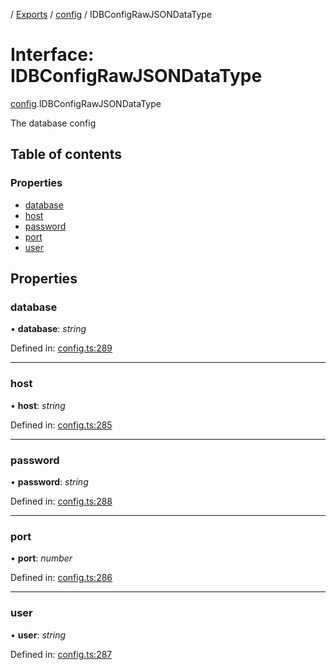 [](../README.md) / [Exports](../modules.md) / [config](../modules/config.md) / IDBConfigRawJSONDataType

# Interface: IDBConfigRawJSONDataType

[config](../modules/config.md).IDBConfigRawJSONDataType

The database config

## Table of contents

### Properties

- [database](config.idbconfigrawjsondatatype.md#database)
- [host](config.idbconfigrawjsondatatype.md#host)
- [password](config.idbconfigrawjsondatatype.md#password)
- [port](config.idbconfigrawjsondatatype.md#port)
- [user](config.idbconfigrawjsondatatype.md#user)

## Properties

### database

• **database**: *string*

Defined in: [config.ts:289](https://github.com/onzag/itemize/blob/11a98dec/config.ts#L289)

___

### host

• **host**: *string*

Defined in: [config.ts:285](https://github.com/onzag/itemize/blob/11a98dec/config.ts#L285)

___

### password

• **password**: *string*

Defined in: [config.ts:288](https://github.com/onzag/itemize/blob/11a98dec/config.ts#L288)

___

### port

• **port**: *number*

Defined in: [config.ts:286](https://github.com/onzag/itemize/blob/11a98dec/config.ts#L286)

___

### user

• **user**: *string*

Defined in: [config.ts:287](https://github.com/onzag/itemize/blob/11a98dec/config.ts#L287)
